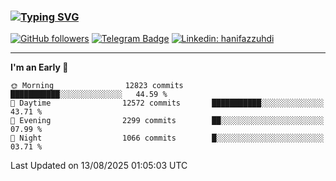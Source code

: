 ### [![Typing SVG](https://readme-typing-svg.herokuapp.com?font=lato&size=22&lines=Hi+There+👋)](https://git.io/typing-svg) 

[![GitHub followers](https://img.shields.io/github/followers/hanifazzuhdi?label=Follow&style=social)](https://github.com/hanifazzuhdi/?tab=follow) 
[![Telegram Badge](https://img.shields.io/badge/-hanif0198-blue?style=social&logo=telegram&link=https://www.t.me/hanif0198/)](https://www.t.me/hanif0198/) 
[![Linkedin: hanifazzuhdi](https://img.shields.io/badge/-hanifazzuhdi-blue?style=flat-square&logo=Linkedin&logoColor=white&link=https://www.linkedin.com/in/hanif-az-zuhdi-69688019b/)](https://www.linkedin.com/in/hanif-az-zuhdi-69688019b/) 

<hr/>

<!--START_SECTION:waka-->
**I'm an Early 🐤** 

```text
🌞 Morning                12823 commits       ███████████░░░░░░░░░░░░░░   44.59 % 
🌆 Daytime                12572 commits       ███████████░░░░░░░░░░░░░░   43.71 % 
🌃 Evening                2299 commits        ██░░░░░░░░░░░░░░░░░░░░░░░   07.99 % 
🌙 Night                  1066 commits        █░░░░░░░░░░░░░░░░░░░░░░░░   03.71 % 
```



 Last Updated on 13/08/2025 01:05:03 UTC
<!--END_SECTION:waka-->
